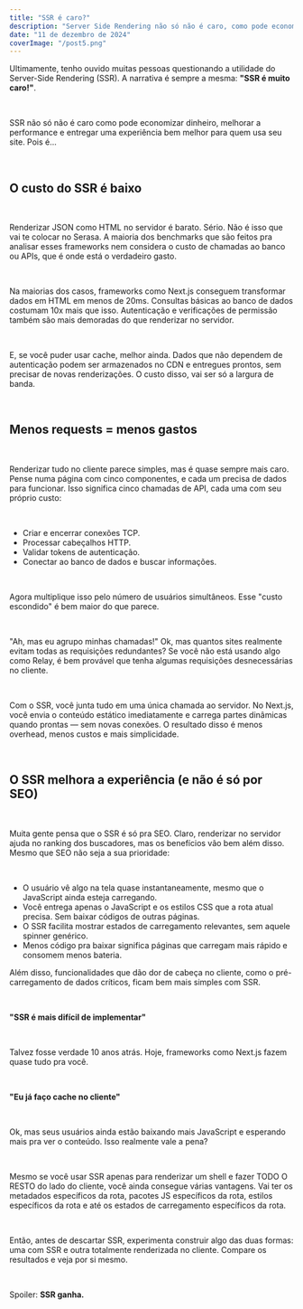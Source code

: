 ```yaml
---
title: "SSR é caro?"
description: "Server Side Rendering não só não é caro, como pode economizar o seu dinheiro."
date: "11 de dezembro de 2024"
coverImage: "/post5.png"
---
```


Ultimamente, tenho ouvido muitas pessoas questionando a utilidade do Server-Side Rendering (SSR). A narrativa é sempre a mesma: **"SSR é muito caro!"**.

&nbsp;
&nbsp;

SSR não só não é caro como pode economizar dinheiro, melhorar a performance e entregar uma experiência bem melhor para quem usa seu site. Pois é...

&nbsp;
&nbsp;

## O custo do SSR é baixo

&nbsp;

Renderizar JSON como HTML no servidor é barato. Sério. Não é isso que vai te colocar no Serasa. A maioria dos benchmarks que são feitos pra analisar esses frameworks nem considera o custo de chamadas ao banco ou APIs, que é onde está o verdadeiro gasto.

&nbsp;
&nbsp;

Na maiorias dos casos, frameworks como Next.js conseguem transformar dados em HTML em menos de 20ms. Consultas básicas ao banco de dados costumam 10x mais que isso. Autenticação e verificações de permissão também são mais demoradas do que renderizar no servidor.

&nbsp;
&nbsp;

E, se você puder usar cache, melhor ainda. Dados que não dependem de autenticação podem ser armazenados no CDN e entregues prontos, sem precisar de novas renderizações. O custo disso, vai ser só a largura de banda.

&nbsp;
&nbsp;

## Menos requests = menos gastos

&nbsp;

Renderizar tudo no cliente parece simples, mas é quase sempre mais caro. Pense numa página com cinco componentes, e cada um precisa de dados para funcionar. Isso significa cinco chamadas de API, cada uma com seu próprio custo:

&nbsp;
&nbsp;

- Criar e encerrar conexões TCP.
- Processar cabeçalhos HTTP.
- Validar tokens de autenticação.
- Conectar ao banco de dados e buscar informações.

&nbsp;
&nbsp;

Agora multiplique isso pelo número de usuários simultâneos. Esse "custo escondido" é bem maior do que parece.

&nbsp;
&nbsp;

"Ah, mas eu agrupo minhas chamadas!" Ok, mas quantos sites realmente evitam todas as requisições redundantes? Se você não está usando algo como Relay, é bem provável que tenha algumas requisições desnecessárias no cliente.

&nbsp;
&nbsp;

Com o SSR, você junta tudo em uma única chamada ao servidor. No Next.js, você envia o conteúdo estático imediatamente e carrega partes dinâmicas quando prontas — sem novas conexões. O resultado disso é menos overhead, menos custos e mais simplicidade.

&nbsp;
&nbsp;

## O SSR melhora a experiência (e não é só por SEO)

&nbsp;

Muita gente pensa que o SSR é só pra SEO. Claro, renderizar no servidor ajuda no ranking dos buscadores, mas os benefícios vão bem além disso. Mesmo que SEO não seja a sua prioridade:

&nbsp;
&nbsp;

- O usuário vê algo na tela quase instantaneamente, mesmo que o JavaScript ainda esteja carregando.
- Você entrega apenas o JavaScript e os estilos CSS que a rota atual precisa. Sem baixar códigos de outras páginas.
- O SSR facilita mostrar estados de carregamento relevantes, sem aquele spinner genérico.
- Menos código pra baixar significa páginas que carregam mais rápido e consomem menos bateria.

Além disso, funcionalidades que dão dor de cabeça no cliente, como o pré-carregamento de dados críticos, ficam bem mais simples com SSR.

&nbsp;
&nbsp;

**"SSR é mais difícil de implementar"**

&nbsp;

Talvez fosse verdade 10 anos atrás. Hoje, frameworks como Next.js fazem quase tudo pra você.

&nbsp;

**"Eu já faço cache no cliente"**

&nbsp;

Ok, mas seus usuários ainda estão baixando mais JavaScript e esperando mais pra ver o conteúdo. Isso realmente vale a pena?

&nbsp;
&nbsp;

Mesmo se você usar SSR apenas para renderizar um shell e fazer TODO O RESTO do lado do cliente, você ainda consegue várias vantagens. Vai ter os metadados específicos da rota, pacotes JS específicos da rota, estilos específicos da rota e até os estados de carregamento específicos da rota.

&nbsp;
&nbsp;

Então, antes de descartar SSR, experimenta construir algo das duas formas: uma com SSR e outra totalmente renderizada no cliente. Compare os resultados e veja por si mesmo.

&nbsp;
&nbsp;

Spoiler: **SSR ganha.**

&nbsp;
&nbsp;
&nbsp;
&nbsp;
